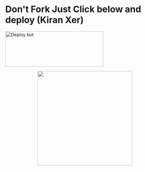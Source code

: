 # Don't Fork Just Click below and deploy (Kiran Xer)
<a href="https://dashboard.heroku.com/new-app?template=https://github.com/Kiranxer/deploy-raganork" target="blank"><img align="center" src="https://i.imgur.com/6rs61MY.png" alt="Deploy bot" height="112" width="310" /></a>

<p align="center">
  <a href="https://youtube.com/@suhailtechinfo">
    <img height="300" src="https://i.imgur.com/4iAODFB.jpg">
  </a>
</p>
